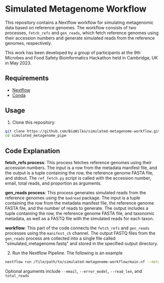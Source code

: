 # Simulated Metagenome Workflow

This repository contains a Nextflow workflow for simulating metagenomic data based on reference genomes. The workflow consists of two processes, `fetch_refs` and `gen_reads`, which fetch reference genomes using their accession numbers and generate simulated reads from the reference genomes, respectively.

This work has been developed by a group of participants at the 9th Microbes and Food Safety Bioinformatics Hackathon held in Cambridge, UK in May 2023.

## Requirements

- [Nextflow](https://www.nextflow.io/docs/latest/getstarted.html#installation)
- [Conda](https://conda.io/projects/conda/en/latest/user-guide/install/index.html)

## Usage

1. Clone this repository:

```bash
git clone https://github.com/BioWilko/simulated-metagenome-workflow.git
cd simulated_metagenome_pipe
```

## Code Explanation

**fetch_refs process**: This process fetches reference genomes using their accession numbers. The input is a row from the metadata manifest file, and the output is a tuple containing the row, the reference genome FASTA file, and stdout. The `ref_fetch.py` script is called with the accession number, email, total reads, and proportion as arguments.

**gen_reads process**: This process generates simulated reads from the reference genomes using the `badread` package. The input is a tuple containing the row from the metadata manifest file, the reference genome FASTA file, and the number of reads to generate. The output includes a tuple containing the row, the reference genome FASTA file, and taxonomic metadata, as well as a FASTQ file with the simulated reads for each taxon.

**workflow**: This part of the code connects the `fetch_refs` and `gen_reads` processes using the `manifest_ch` channel. The output FASTQ files from the `gen_reads` process are collected into a single file called "simulated_metagenome.fastq" and stored in the specified output directory.

2. Run the Nextflow Pipeline. The following is an example
```bash
nextflow run /file/path/to/simulated-metagenome-workflow/main.nf --meta_manifest /file/path/to/manifest/file --out_dir /file/path/to/out_dir 
```
Optional arguments include `--email`, `--error_model`, `--read_len`, and `total_reads`
